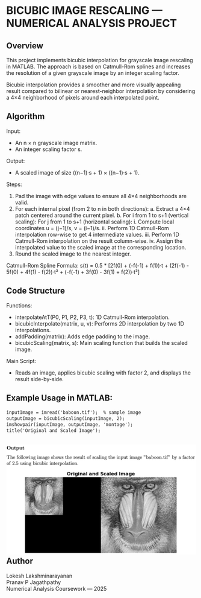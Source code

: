 
BICUBIC IMAGE RESCALING — NUMERICAL ANALYSIS PROJECT
====================================================

Overview
--------
This project implements bicubic interpolation for grayscale image rescaling in MATLAB.
The approach is based on Catmull-Rom splines and increases the resolution of a given
grayscale image by an integer scaling factor.

Bicubic interpolation provides a smoother and more visually appealing result compared
to bilinear or nearest-neighbor interpolation by considering a 4×4 neighborhood of
pixels around each interpolated point.

Algorithm
---------

Input:
- An n × n grayscale image matrix.
- An integer scaling factor s.

Output:
- A scaled image of size ((n−1)·s + 1) × ((n−1)·s + 1).

Steps:
1. Pad the image with edge values to ensure all 4×4 neighborhoods are valid.
2. For each internal pixel (from 2 to n in both directions):
    a. Extract a 4×4 patch centered around the current pixel.
    b. For i from 1 to s+1 (vertical scaling):
        For j from 1 to s+1 (horizontal scaling):
            i. Compute local coordinates u = (j−1)/s, v = (i−1)/s.
            ii. Perform 1D Catmull-Rom interpolation row-wise to get 4 intermediate values.
            iii. Perform 1D Catmull-Rom interpolation on the result column-wise.
            iv. Assign the interpolated value to the scaled image at the corresponding location.
3. Round the scaled image to the nearest integer.

Catmull-Rom Spline Formula:
s(t) = 0.5 * [2f(0) + (-f(-1) + f(1))·t +
              (2f(-1) - 5f(0) + 4f(1) - f(2))·t² +
              (-f(-1) + 3f(0) - 3f(1) + f(2))·t³]

Code Structure
--------------

Functions:
- interpolateAtT(P0, P1, P2, P3, t): 1D Catmull-Rom interpolation.
- bicubicInterpolate(matrix, u, v): Performs 2D interpolation by two 1D interpolations.
- addPadding(matrix): Adds edge padding to the image.
- bicubicScaling(matrix, s): Main scaling function that builds the scaled image.

Main Script:
- Reads an image, applies bicubic scaling with factor 2, and displays the result side-by-side.

Example Usage in MATLAB:
-------------------------

    inputImage = imread('baboon.tif');  % sample image
    outputImage = bicubicScaling(inputImage, 2);
    imshowpair(inputImage, outputImage, 'montage');
    title('Original and Scaled Image');
    
![Original and Scaled](example.png)
Author
------
Lokesh Lakshminarayanan <br>
Pranav P Jagathpathy <br>
Numerical Analysis Coursework — 2025
